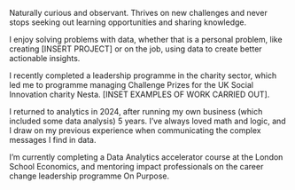 Naturally curious and observant. Thrives on new challenges and never stops seeking out learning opportunities and sharing knowledge.</p>
I enjoy solving problems with data, whether that is a personal problem, like creating [INSERT PROJECT] or on the job, using data to create better actionable insights.</p>
I recently completed a leadership programme in the charity sector, which led me to programme managing Challenge Prizes for the UK Social Innovation charity Nesta. [INSET EXAMPLES OF WORK CARRIED OUT].</p>
I returned to analytics in 2024, after running my own business (which included some data analysis) 5 years. I’ve always loved math and logic, and I draw on my previous experience when communicating the complex messages I find in data.</p>
I’m currently completing a Data Analytics accelerator course at the London School Economics, and mentoring impact professionals on the career change leadership programme On Purpose.</p>
